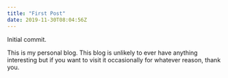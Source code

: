 ```yaml
---
title: "First Post"
date: 2019-11-30T08:04:56Z
---
```


Initial commit.

This is my personal blog. This blog is unlikely to ever have anything interesting but if you want to visit it occasionally for whatever reason, thank you.
